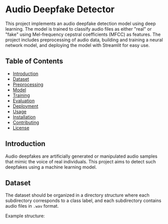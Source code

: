 # Audio Deepfake Detector

This project implements an audio deepfake detection model using deep learning. The model is trained to classify audio files as either "real" or "fake" using Mel-frequency cepstral coefficients (MFCC) as features. The project includes preprocessing of audio data, building and training a neural network model, and deploying the model with Streamlit for easy use.

## Table of Contents

- [Introduction](#introduction)
- [Dataset](#dataset)
- [Preprocessing](#preprocessing)
- [Model](#model)
- [Training](#training)
- [Evaluation](#evaluation)
- [Deployment](#deployment)
- [Usage](#usage)
- [Installation](#installation)
- [Contributing](#contributing)
- [License](#license)

## Introduction

Audio deepfakes are artificially generated or manipulated audio samples that mimic the voice of real individuals. This project aims to detect such deepfakes using a machine learning model.

## Dataset

The dataset should be organized in a directory structure where each subdirectory corresponds to a class label, and each subdirectory contains audio files in `.wav` format.

Example structure:
